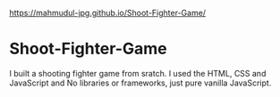 https://mahmudul-jpg.github.io/Shoot-Fighter-Game/
# Shoot-Fighter-Game
I built a shooting fighter game from sratch. I used the HTML, CSS and JavaScript and No libraries or frameworks, just pure vanilla JavaScript.

